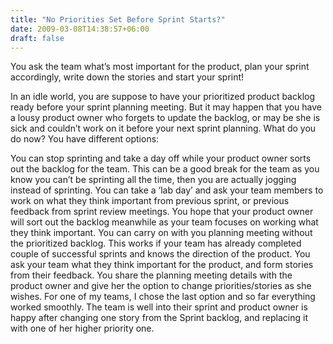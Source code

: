 ```yaml
---
title: "No Priorities Set Before Sprint Starts?"
date: 2009-03-08T14:38:57+06:00
draft: false
---
```

You ask the team what’s most important for the product, plan your sprint accordingly, write down the stories and start your sprint!

In an idle world, you are suppose to have your prioritized product backlog ready before your sprint planning meeting. But it may happen that you have a lousy product owner who forgets to update the backlog, or may be she is sick and couldn’t work on it before your next sprint planning. What do you do now? You have different options:

You can stop sprinting and take a day off while your product owner sorts out the backlog for the team. This can be a good break for the team as you know you can’t be sprinting all the time, then you are actually jogging instead of sprinting.
You can take a ‘lab day’ and ask your team members to work on what they think important from previous sprint, or previous feedback from sprint review meetings. You hope that your product owner will sort out the backlog meanwhile as your team focuses on working what they think important.
You can carry on with you planning meeting without the prioritized backlog. This works if your team has already completed couple of successful sprints and knows the direction of the product. You ask your team what they think important for the product, and form stories from their feedback. You share the planning meeting details with the product owner and give her the option to change priorities/stories as she wishes.
For one of my teams, I chose the last option and so far everything worked smoothly. The team is well into their sprint and product owner is happy after changing one story from the Sprint backlog, and replacing it with one of her higher priority one.